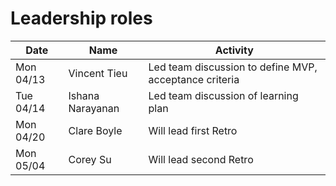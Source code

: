 # Leadership roles

| Date      | Name              | Activity                                               |
|-----------|-------------------|--------------------------------------------------------|
| Mon 04/13 | Vincent Tieu      | Led team discussion to define MVP, acceptance criteria | 
| Tue 04/14 | Ishana Narayanan  | Led team discussion of learning plan                   | 
| Mon 04/20 | Clare Boyle       | Will lead first Retro                                  |
| Mon 05/04 | Corey Su          | Will lead second Retro                                 |
